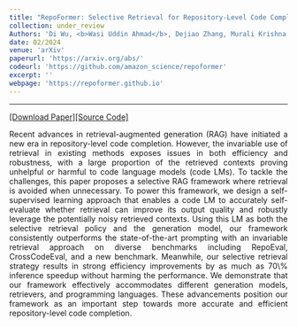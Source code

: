 ```yaml
---
title: "RepoFormer: Selective Retrieval for Repository-Level Code Completion"
collection: under_review
Authors: 'Di Wu, <b>Wasi Uddin Ahmad</b>, Dejiao Zhang, Murali Krishna Ramanathan, and Xiaofei Ma.'
date: 02/2024
venue: 'arXiv'
paperurl: 'https://arxiv.org/abs/'
codeurl: 'https://github.com/amazon_science/repoformer'
excerpt: ''
webpage: 'https://repoformer.github.io'
---
```

---
<a href='https://arxiv.org/pdf/2212.10233.pdf' target="_blank">[Download Paper]</a><a href='https://github.com/uclanlp/DeepKPG' target="_blank">[Source Code]</a>

<p align="justify">
Recent advances in retrieval-augmented generation (RAG) have initiated a new era in repository-level code completion. However, the invariable use of retrieval in existing methods exposes issues in 
  both efficiency and robustness, with a large proportion of the retrieved contexts proving unhelpful or harmful to code language models (code LMs). To tackle the challenges, this paper proposes a 
  selective RAG framework where retrieval is avoided when unnecessary. To power this framework, we design a self-supervised learning approach that enables a code LM to accurately self-evaluate whether 
  retrieval can improve its output quality and robustly leverage the potentially noisy retrieved contexts. Using this LM as both the selective retrieval policy and the generation model, our framework 
  consistently outperforms the state-of-the-art prompting with an invariable retrieval approach on diverse benchmarks including RepoEval, CrossCodeEval, and a new benchmark. Meanwhile, our selective 
  retrieval strategy results in strong efficiency improvements by as much as 70\% inference speedup without harming the performance. We demonstrate that our framework effectively accommodates different 
  generation models, retrievers, and programming languages. These advancements position our framework as an important step towards more accurate and efficient repository-level code completion.
</p>
